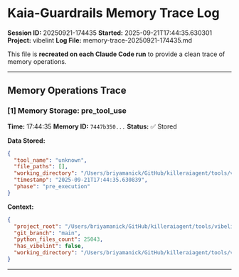 # Kaia-Guardrails Memory Trace Log

**Session ID:** 20250921-174435
**Started:** 2025-09-21T17:44:35.630301
**Project:** vibelint
**Log File:** memory-trace-20250921-174435.md

This file is **recreated on each Claude Code run** to provide a clean trace of memory operations.

---

## Memory Operations Trace


### [1] Memory Storage: pre_tool_use

**Time:** 17:44:35
**Memory ID:** `7447b350...`
**Status:** ✅ Stored

**Data Stored:**
```json
{
  "tool_name": "unknown",
  "file_paths": [],
  "working_directory": "/Users/briyamanick/GitHub/killeraiagent/tools/vibelint",
  "timestamp": "2025-09-21T17:44:35.630839",
  "phase": "pre_execution"
}
```

**Context:**
```json
{
  "project_root": "/Users/briyamanick/GitHub/killeraiagent/tools/vibelint",
  "git_branch": "main",
  "python_files_count": 25043,
  "has_vibelint": false,
  "working_directory": "/Users/briyamanick/GitHub/killeraiagent/tools/vibelint"
}
```

---
